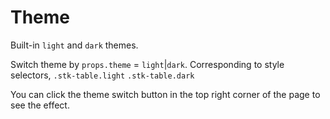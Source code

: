 # Theme
Built-in `light` and `dark` themes.

Switch theme by `props.theme` = `light`|`dark`. Corresponding to style selectors, `.stk-table.light` `.stk-table.dark` 

You can click the theme switch button in the top right corner of the page to see the effect.

<demo vue="basic/stripe/Stripe.vue"></demo>